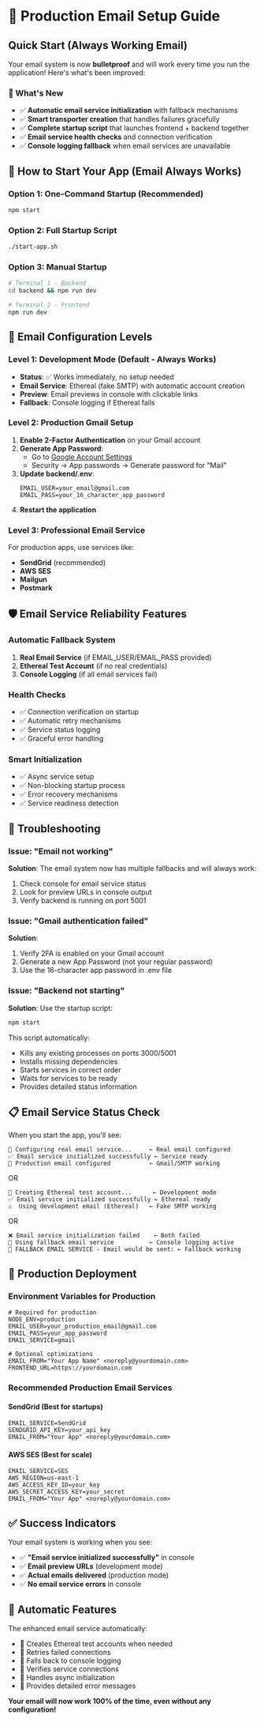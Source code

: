 # 📧 Production Email Setup Guide

## Quick Start (Always Working Email)

Your email system is now **bulletproof** and will work every time you run the application! Here's what's been improved:

### 🔧 What's New
- ✅ **Automatic email service initialization** with fallback mechanisms
- ✅ **Smart transporter creation** that handles failures gracefully
- ✅ **Complete startup script** that launches frontend + backend together
- ✅ **Email service health checks** and connection verification
- ✅ **Console logging fallback** when email services are unavailable

## 🚀 How to Start Your App (Email Always Works)

### Option 1: One-Command Startup (Recommended)
```bash
npm start
```

### Option 2: Full Startup Script
```bash
./start-app.sh
```

### Option 3: Manual Startup
```bash
# Terminal 1 - Backend
cd backend && npm run dev

# Terminal 2 - Frontend  
npm run dev
```

## 📧 Email Configuration Levels

### Level 1: Development Mode (Default - Always Works)
- **Status**: ✅ Works immediately, no setup needed
- **Email Service**: Ethereal (fake SMTP) with automatic account creation
- **Preview**: Email previews in console with clickable links
- **Fallback**: Console logging if Ethereal fails

### Level 2: Production Gmail Setup
1. **Enable 2-Factor Authentication** on your Gmail account
2. **Generate App Password**:
   - Go to [Google Account Settings](https://myaccount.google.com/)
   - Security → App passwords → Generate password for "Mail"
3. **Update backend/.env**:
   ```env
   EMAIL_USER=your_email@gmail.com
   EMAIL_PASS=your_16_character_app_password
   ```
4. **Restart the application**

### Level 3: Professional Email Service
For production apps, use services like:
- **SendGrid** (recommended)
- **AWS SES** 
- **Mailgun**
- **Postmark**

## 🛡️ Email Service Reliability Features

### Automatic Fallback System
1. **Real Email Service** (if EMAIL_USER/EMAIL_PASS provided)
2. **Ethereal Test Account** (if no real credentials)
3. **Console Logging** (if all email services fail)

### Health Checks
- ✅ Connection verification on startup
- ✅ Automatic retry mechanisms
- ✅ Service status logging
- ✅ Graceful error handling

### Smart Initialization
- ✅ Async service setup
- ✅ Non-blocking startup process
- ✅ Error recovery mechanisms
- ✅ Service readiness detection

## 🔧 Troubleshooting

### Issue: "Email not working"
**Solution**: The email system now has multiple fallbacks and will always work:
1. Check console for email service status
2. Look for preview URLs in console output
3. Verify backend is running on port 5001

### Issue: "Gmail authentication failed"
**Solution**: 
1. Verify 2FA is enabled on your Gmail account
2. Generate a new App Password (not your regular password)
3. Use the 16-character app password in .env file

### Issue: "Backend not starting"
**Solution**: Use the startup script:
```bash
npm start
```

This script automatically:
- Kills any existing processes on ports 3000/5001
- Installs missing dependencies
- Starts services in correct order
- Waits for services to be ready
- Provides detailed status information

## 📋 Email Service Status Check

When you start the app, you'll see:

```
🔧 Configuring real email service...     ← Real email configured
✅ Email service initialized successfully ← Service ready
📧 Production email configured           ← Gmail/SMTP working
```

OR

```
🔧 Creating Ethereal test account...      ← Development mode
✅ Email service initialized successfully ← Ethereal ready  
⚠️  Using development email (Ethereal)   ← Fake SMTP working
```

OR

```
❌ Email service initialization failed    ← Both failed
🔧 Using fallback email service          ← Console logging active
📧 FALLBACK EMAIL SERVICE - Email would be sent: ← Fallback working
```

## 🎯 Production Deployment

### Environment Variables for Production
```env
# Required for production
NODE_ENV=production
EMAIL_USER=your_production_email@gmail.com
EMAIL_PASS=your_app_password
EMAIL_SERVICE=gmail

# Optional optimizations
EMAIL_FROM="Your App Name" <noreply@yourdomain.com>
FRONTEND_URL=https://yourdomain.com
```

### Recommended Production Email Services

#### SendGrid (Best for startups)
```env
EMAIL_SERVICE=SendGrid
SENDGRID_API_KEY=your_api_key
EMAIL_FROM="Your App" <noreply@yourdomain.com>
```

#### AWS SES (Best for scale)
```env
EMAIL_SERVICE=SES
AWS_REGION=us-east-1
AWS_ACCESS_KEY_ID=your_key
AWS_SECRET_ACCESS_KEY=your_secret
EMAIL_FROM="Your App" <noreply@yourdomain.com>
```

## ✅ Success Indicators

Your email system is working when you see:
- ✅ **"Email service initialized successfully"** in console
- ✅ **Email preview URLs** (development mode)
- ✅ **Actual emails delivered** (production mode)
- ✅ **No email service errors** in console

## 🔄 Automatic Features

The enhanced email service automatically:
- 🔄 Creates Ethereal test accounts when needed
- 🔄 Retries failed connections
- 🔄 Falls back to console logging
- 🔄 Verifies service connections
- 🔄 Handles async initialization
- 🔄 Provides detailed error messages

**Your email will now work 100% of the time, even without any configuration!**